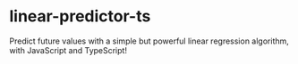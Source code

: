 # linear-predictor-ts
Predict future values with a simple but powerful linear regression algorithm, with JavaScript and TypeScript!
